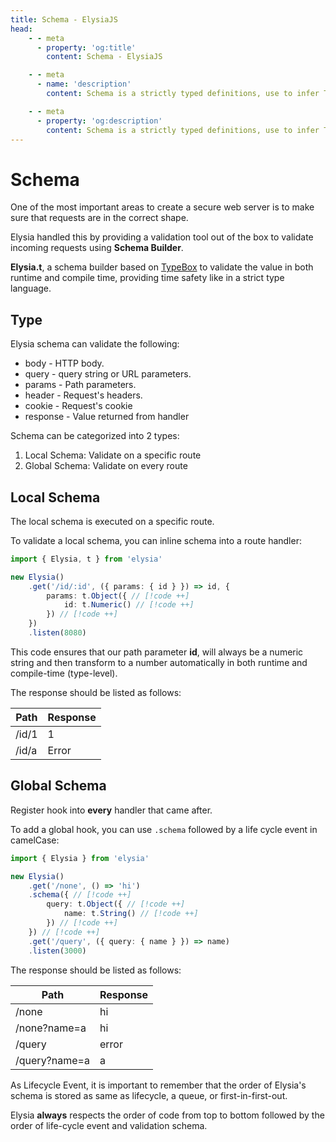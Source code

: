 ```yaml
---
title: Schema - ElysiaJS
head:
    - - meta
      - property: 'og:title'
        content: Schema - ElysiaJS

    - - meta
      - name: 'description'
        content: Schema is a strictly typed definitions, use to infer TypeScript's type and data validation of an incoming request and outgoing response. Elysia's schema validation are based on Sinclair's TypeBox, a TypeScript library for data validation.

    - - meta
      - property: 'og:description'
        content: Schema is a strictly typed definitions, use to infer TypeScript's type and data validation of an incoming request and outgoing response. Elysia's schema validation are based on Sinclair's TypeBox, a TypeScript library for data validation.
---
```


# Schema

One of the most important areas to create a secure web server is to make sure that requests are in the correct shape.

Elysia handled this by providing a validation tool out of the box to validate incoming requests using **Schema Builder**.

**Elysia.t**, a schema builder based on [TypeBox](https://github.com/sinclairzx81/typebox) to validate the value in both runtime and compile time, providing time safety like in a strict type language.

## Type

Elysia schema can validate the following:

-   body - HTTP body.
-   query - query string or URL parameters.
-   params - Path parameters.
-   header - Request's headers.
-   cookie - Request's cookie
-   response - Value returned from handler

Schema can be categorized into 2 types:

1. Local Schema: Validate on a specific route
2. Global Schema: Validate on every route

## Local Schema

The local schema is executed on a specific route.

To validate a local schema, you can inline schema into a route handler:

```typescript
import { Elysia, t } from 'elysia'

new Elysia()
    .get('/id/:id', ({ params: { id } }) => id, {
        params: t.Object({ // [!code ++]
            id: t.Numeric() // [!code ++]
        }) // [!code ++]
    })
    .listen(8080)
```

This code ensures that our path parameter **id**, will always be a numeric string and then transform to a number automatically in both runtime and compile-time (type-level).

The response should be listed as follows:

| Path  | Response |
| ----- | -------- |
| /id/1 | 1        |
| /id/a | Error    |

## Global Schema

Register hook into **every** handler that came after.

To add a global hook, you can use `.schema` followed by a life cycle event in camelCase:

```typescript
import { Elysia } from 'elysia'

new Elysia()
    .get('/none', () => 'hi')
    .schema({ // [!code ++]
        query: t.Object({ // [!code ++]
            name: t.String() // [!code ++]
        }) // [!code ++]
    }) // [!code ++]
    .get('/query', ({ query: { name } }) => name)
    .listen(3000)
```

The response should be listed as follows:

| Path          | Response |
| ------------- | -------- |
| /none         | hi       |
| /none?name=a  | hi       |
| /query        | error    |
| /query?name=a | a        |

As Lifecycle Event, it is important to remember that the order of Elysia's schema is stored as same as lifecycle, a queue, or first-in-first-out.

Elysia **always** respects the order of code from top to bottom followed by the order of life-cycle event and validation schema.
